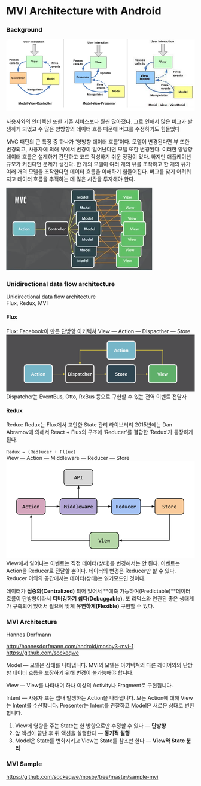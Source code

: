 

# MVI Architecture with Android

### Background

![mvc-mvp-mvvm](./images/mvc-mvp-mvvm.png)

사용자와의 인터렉션 또한 기존 서비스보다 훨씬 많아졌다. 그로 인해서 많은 버그가 발생하게 되었고 수 많은 양방향의 데이터 흐름 때문에 버그를 수정하기도 힘들었다

MVC 패턴의 큰 특징 중 하나가 ‘양방향 데이터 흐름’이다. 모델이 변경된다면 뷰 또한 변경되고, 사용자에 의해 뷰에서 변경이 일어난다면 모델 또한 변경된다. 이러한 양방향 데이터 흐름은 설계하기 간단하고 코드 작성하기 쉬운 장점이 있다. 하지만 애플케이션 규모가 커진다면 문제가 생긴다. 한 개의 모델이 여러 개의 뷰를 조작하고 한 개의 뷰가 여러 개의 모델을 조작한다면 데이터 흐름을 이해하기 힘들어진다. 버그를 찾기 어려워지고 데이터 흐름을 추적하는 데 많은 시간을 투자해야 한다.  
  
![mvc-multi-flow](./images/mvc-multi-flow.png)  
  
  
### Unidirectional data flow architecture 

Unidirectional data flow architecture   
Flux, Redux, MVI  
  
#### Flux
Flux: Facebook이 만든 단방향 아키텍쳐
View — Action — Dispacther — Store. 
![mvc-multi-flow](./images/flux-flow.png)  
Dispatcher는 EventBus, Otto, RxBus 등으로 구현할 수 있는 전역 이벤트 전달자 

#### Redux
Redux: Redux는 Flux에서 고안한 State 관리 라이브러리
2015년에는 Dan Abramov에 의해서 React + Flux의 구조에 ‘Reducer’를 결합한 ‘Redux’가 등장하게 된다.  
  
`Redux = (Red)ucer + Fl(ux)`  
View — Action — Middleware — Reducer — Store  
![mvc-multi-flow](./images/redux-flow.png)  
View에서 일어나는 이벤트는 직접 데이터(상태)를 변경해서는 안 된다. 이벤트는 Action을 Reducer로 전달할 뿐이다. 데이터의 변경은 Reducer만 할 수 있다. Reducer 이외의 공간에서는 데이터(상태)는 읽기모드인 것이다.

데이터가 **집중화(Centralized)** 되어 있어서 **예측 가능하며(Predictable)**데이터 흐름이 단방향이라서 **디버깅하기 쉽다(Debuggable)**. 또 리덕스와 연관된 좋은 생태계가 구축되어 있어서 필요에 맞게 **유연하게(Flexible)** 구현할 수 있다.


### MVI Architecture

Hannes Dorfmann

http://hannesdorfmann.com/android/mosby3-mvi-1
https://github.com/sockeqwe

Model — 모델은 상태를 나타냅니다. MVI의 모델은 아키텍쳐의 다른 레이어와의 단방향 데이터 흐름을 보장하기 위해 변경이 불가능해야 합니다.

View  — View를 나타내며 하나 이상의 Activity나 Fragment로 구현됩니다.

Intent — 사용자 또는 앱내 발생하는 Action을 나타냅니다. 모든 Action에 대해 View는 Intent를 수신합니다. Presenter는 Intent를 관찰하고 Model은 새로운 상태로 변환합니다.



1.  View에 영향을 주는 State는 한 방향으로만 수정할 수 있다 —  **단방향**
2.  앞 액션이 끝난 후 뒤 액션을 실행한다 —  **동기적 실행**
3.  Model은 State를 변화시키고 View는 State를 참조만 한다 —  **View와 State 분리**


### MVI Sample
https://github.com/sockeqwe/mosby/tree/master/sample-mvi

<!--stackedit_data:
eyJoaXN0b3J5IjpbLTI0OTczMjE4LDE4ODI2NjI0MDAsNzA5NT
UxODQ1LC02NDgwNTc5NTQsMTQyMDE5MzgwMCwxNDIyNDA4Mjky
LC02MTI3MjI4NDQsLTE2MDc3NzE3NDAsLTEwNDYyNjc1OCwtMj
A5MDE2Njk5NSwtNDQ1OTgxMjYwLDg4MTQxOTYxMSwtMTkwNzMz
Mjk0XX0=
-->